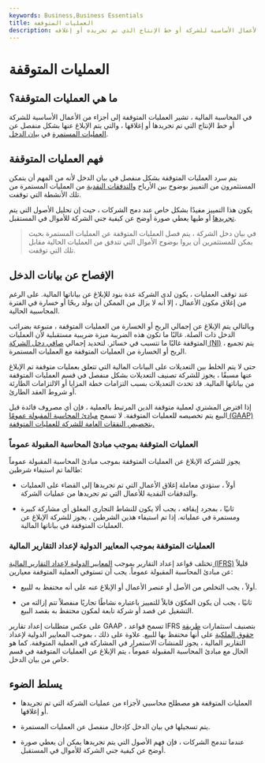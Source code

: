 ```yaml
---
keywords: Business,Business Essentials
title: العمليات المتوقفة
description: في المحاسبة المالية ، تشير العمليات المتوقفة إلى أجزاء من الأعمال الأساسية للشركة أو خط الإنتاج الذي تم تجريده أو إغلاقه.
---
```


# العمليات المتوقفة
## ما هي العمليات المتوقفة؟

في المحاسبة المالية ، تشير العمليات المتوقفة إلى أجزاء من الأعمال الأساسية للشركة أو خط الإنتاج التي تم تجريدها أو إغلاقها ، والتي يتم الإبلاغ عنها بشكل منفصل عن [العمليات المستمرة](/continuous-operations) في [بيان الدخل](/incomestatement).

## فهم العمليات المتوقفة

يتم سرد العمليات المتوقفة بشكل منفصل في بيان الدخل لأنه من المهم أن يتمكن المستثمرون من التمييز بوضوح بين الأرباح [والتدفقات النقدية](/cashflow) من العمليات المستمرة من تلك الأنشطة التي توقفت.

يكون هذا التمييز مفيدًا بشكل خاص عند دمج الشركات ، حيث إن تحليل الأصول التي يتم [تجريدها](/divestment) أو طيها يعطي صورة أوضح عن كيفية جني الشركة للأموال في المستقبل.

> في بيان دخل الشركة ، يتم فصل العمليات المتوقفة عن العمليات المستمرة بحيث يمكن للمستثمرين أن يروا بوضوح الأموال التي تتدفق من العمليات الحالية مقابل تلك التي توقفت.

>

## الإفصاح عن بيانات الدخل

عند توقف العمليات ، يكون لدى الشركة عدة بنود للإبلاغ عن بياناتها المالية. على الرغم من إغلاق مكون الأعمال ، إلا أنه لا يزال من الممكن أن يولد ربحًا أو خسارة في الفترة المحاسبية الحالية.

وبالتالي يتم الإبلاغ عن إجمالي الربح أو الخسارة من العمليات المتوقفة ، متبوعة بضرائب الدخل ذات الصلة. غالبًا ما تكون هذه الضريبة ميزة ضريبية مستقبلية لأن العمليات المتوقفة غالبًا ما تتسبب في خسائر. لتحديد إجمالي [صافي دخل الشركة (NI)](/netincome) ، يتم تجميع الربح أو الخسارة من العمليات المتوقفة مع العمليات المستمرة.

حتى لا يتم الخلط بين التعديلات على البيانات المالية التي تتعلق بعمليات متوقفة تم الإبلاغ عنها مسبقًا ، يجوز للشركة تصنيف التعديلات بشكل منفصل في قسم العمليات المتوقفة من بياناتها المالية. قد تحدث التعديلات بسبب التزامات خطة المزايا أو الالتزامات الطارئة أو شروط العقد الطارئ.

إذا افترض المشتري لعملية متوقفة الدين المرتبط بالعملية ، فإن أي مصروف فائدة قبل البيع يتم تخصيصه للعمليات المتوقفة. لا تسمح [مبادئ المحاسبة المقبولة عمومًا (GAAP) بتخصيص النفقات العامة للشركة للعمليات المتوقفة.](/gaap)

### العمليات المتوقفة بموجب مبادئ المحاسبة المقبولة عموماً

يجوز للشركة الإبلاغ عن العمليات المتوقفة بموجب مبادئ المحاسبة المقبولة عموماً طالما تم استيفاء شرطين:

- أولاً ، ستؤدي معاملة إغلاق الأعمال التي تم تجريدها إلى القضاء على العمليات والتدفقات النقدية للأعمال التي تم تجريدها من عمليات الشركة.

- ثانيًا ، بمجرد إيقافه ، يجب ألا يكون للنشاط التجاري المغلق أي مشاركة كبيرة ومستمرة في عملياته. إذا تم استيفاء هذين الشرطين ، يجوز للشركة الإبلاغ عن العمليات المتوقفة في بياناتها المالية.

### العمليات المتوقفة بموجب المعايير الدولية لإعداد التقارير المالية

تختلف قواعد إعداد التقارير بموجب [المعايير الدولية لإعداد التقارير المالية (IFRS)](/ifrs) قليلاً عن مبادئ المحاسبة المقبولة عموماً. يجب أن تستوفي العملية المتوقفة معيارين:

- أولاً ، يجب التخلص من الأصل أو عنصر الأعمال أو الإبلاغ عنه على أنه محتفظ به للبيع.

- ثانيًا ، يجب أن يكون المكوّن قابلاً للتمييز باعتباره نشاطًا تجاريًا منفصلاً تتم إزالته من التشغيل عن قصد أو شركة تابعة لمكون محتفظ به بقصد البيع.

على عكس متطلبات إعداد تقارير GAAP ، تسمح قواعد IFRS بتصنيف استثمارات [طريقة حقوق الملكية](/equitymethod) على أنها محتفظ بها للبيع. علاوة على ذلك ، بموجب المعايير الدولية لإعداد التقارير المالية ، يجوز للمنشآت الاستمرار في المشاركة في العملية المتوقفة. كما هو الحال مع مبادئ المحاسبة المقبولة عموماً ، يتم الإبلاغ عن العمليات المتوقفة في قسم خاص من بيان الدخل.

## يسلط الضوء

- العمليات المتوقفة هو مصطلح محاسبي لأجزاء من عمليات الشركة التي تم تجريدها أو إغلاقها.

- يتم تسجيلها في بيان الدخل كإدخال منفصل عن العمليات المستمرة.

- عندما تندمج الشركات ، فإن فهم الأصول التي يتم تجريدها يمكن أن يعطي صورة أوضح عن كيفية جني الشركة للأموال في المستقبل.


